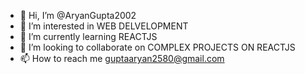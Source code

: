 - 👋 Hi, I’m @AryanGupta2002
- 👀 I’m interested in WEB DELVELOPMENT
- 🌱 I’m currently learning REACTJS
- 💞️ I’m looking to collaborate on COMPLEX PROJECTS ON REACTJS
- 📫 How to reach me guptaaryan2580@gmail.com

<!---
AryanGupta2002/AryanGupta2002 is a ✨ special ✨ repository because its `README.md` (this file) appears on your GitHub profile.
You can click the Preview link to take a look at your changes.
--->
